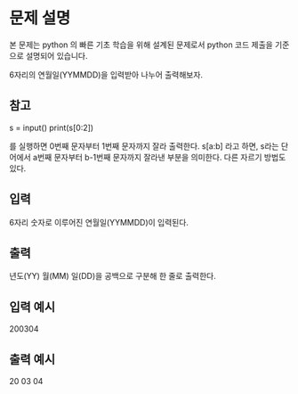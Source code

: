 # 문제 설명

본 문제는 python 의 빠른 기초 학습을 위해 설계된 문제로서 python 코드 제출을 기준으로 설명되어 있습니다.

6자리의 연월일(YYMMDD)을 입력받아 나누어 출력해보자.

## 참고

s = input()
print(s[0:2])

를 실행하면 0번째 문자부터 1번째 문자까지 잘라 출력한다.
s[a:b] 라고 하면, s라는 단어에서 a번째 문자부터 b-1번째 문자까지 잘라낸 부분을 의미한다.
다른 자르기 방법도 있다.

## 입력

6자리 숫자로 이루어진 연월일(YYMMDD)이 입력된다.

## 출력

년도(YY) 월(MM) 일(DD)을 공백으로 구분해 한 줄로 출력한다.

## 입력 예시

200304

## 출력 예시

20 03 04
